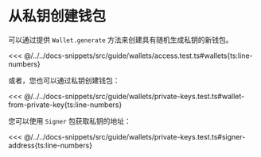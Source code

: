 # 从私钥创建钱包

可以通过提供 `Wallet.generate` 方法来创建具有随机生成私钥的新钱包。

<<< @/../../docs-snippets/src/guide/wallets/access.test.ts#wallets{ts:line-numbers}

或者，您也可以通过私钥创建钱包：

<<< @/../../docs-snippets/src/guide/wallets/private-keys.test.ts#wallet-from-private-key{ts:line-numbers}

您可以使用 `Signer` 包获取私钥的地址：

<<< @/../../docs-snippets/src/guide/wallets/private-keys.test.ts#signer-address{ts:line-numbers}
